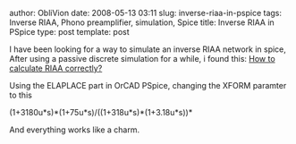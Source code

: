 author: ObliVion
date: 2008-05-13 03:11
slug: inverse-riaa-in-pspice
tags: Inverse RIAA, Phono preamplifier, simulation, Spice
title: Inverse RIAA in PSpice
type: post
template: post


I have been looking for a way to simulate an inverse RIAA network in
spice, After using a passive discrete simulation for a while, i found
this: [How to calculate RIAA
correctly?](http://www.diyaudio.com/forums/showthread.php?postid=849619#post849619)

Using the ELAPLACE part in OrCAD PSpice, changing the XFORM paramter to
this

   (1+3180u\*s)\*(1+75u\*s)/((1+318u\*s)\*(1+3.18u\*s))\*

And everything works like a charm.
